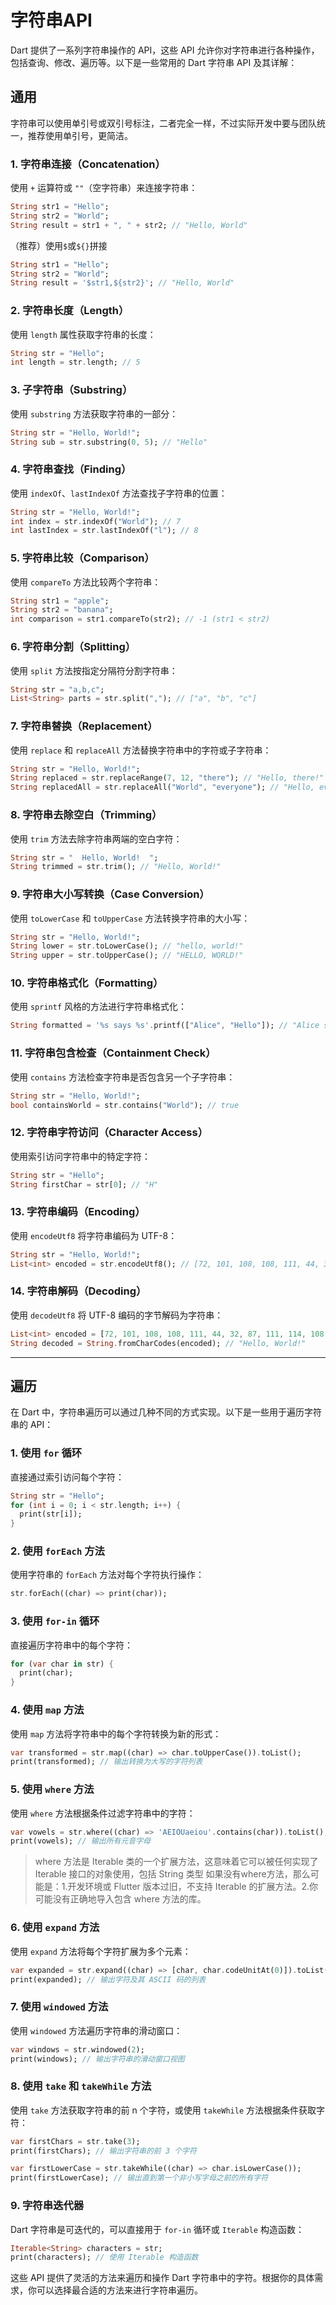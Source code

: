 # 字符串API

Dart 提供了一系列字符串操作的 API，这些 API 允许你对字符串进行各种操作，包括查询、修改、遍历等。以下是一些常用的 Dart 字符串 API 及其详解：

## 通用

字符串可以使用单引号或双引号标注，二者完全一样，不过实际开发中要与团队统一，推荐使用单引号，更简洁。

### 1. 字符串连接（Concatenation）

使用 `+` 运算符或 `""`（空字符串）来连接字符串：

```dart
String str1 = "Hello";
String str2 = "World";
String result = str1 + ", " + str2; // "Hello, World"
```

（推荐）使用`$`或`${}`拼接

```dart
String str1 = "Hello";
String str2 = "World";
String result = '$str1,${str2}'; // "Hello, World"
```

### 2. 字符串长度（Length）

使用 `length` 属性获取字符串的长度：

```dart
String str = "Hello";
int length = str.length; // 5
```

### 3. 子字符串（Substring）

使用 `substring` 方法获取字符串的一部分：

```dart
String str = "Hello, World!";
String sub = str.substring(0, 5); // "Hello"
```

### 4. 字符串查找（Finding）

使用 `indexOf`、`lastIndexOf` 方法查找子字符串的位置：

```dart
String str = "Hello, World!";
int index = str.indexOf("World"); // 7
int lastIndex = str.lastIndexOf("l"); // 8
```

### 5. 字符串比较（Comparison）

使用 `compareTo` 方法比较两个字符串：

```dart
String str1 = "apple";
String str2 = "banana";
int comparison = str1.compareTo(str2); // -1 (str1 < str2)
```

### 6. 字符串分割（Splitting）

使用 `split` 方法按指定分隔符分割字符串：

```dart
String str = "a,b,c";
List<String> parts = str.split(","); // ["a", "b", "c"]
```

### 7. 字符串替换（Replacement）

使用 `replace` 和 `replaceAll` 方法替换字符串中的字符或子字符串：

```dart
String str = "Hello, World!";
String replaced = str.replaceRange(7, 12, "there"); // "Hello, there!"
String replacedAll = str.replaceAll("World", "everyone"); // "Hello, everyone!"
```

### 8. 字符串去除空白（Trimming）

使用 `trim` 方法去除字符串两端的空白字符：

```dart
String str = "  Hello, World!  ";
String trimmed = str.trim(); // "Hello, World!"
```

### 9. 字符串大小写转换（Case Conversion）

使用 `toLowerCase` 和 `toUpperCase` 方法转换字符串的大小写：

```dart
String str = "Hello, World!";
String lower = str.toLowerCase(); // "hello, world!"
String upper = str.toUpperCase(); // "HELLO, WORLD!"
```

### 10. 字符串格式化（Formatting）

使用 `sprintf` 风格的方法进行字符串格式化：

```dart
String formatted = '%s says %s'.printf(["Alice", "Hello"]); // "Alice says Hello"
```

### 11. 字符串包含检查（Containment Check）

使用 `contains` 方法检查字符串是否包含另一个子字符串：

```dart
String str = "Hello, World!";
bool containsWorld = str.contains("World"); // true
```

### 12. 字符串字符访问（Character Access）

使用索引访问字符串中的特定字符：

```dart
String str = "Hello";
String firstChar = str[0]; // "H"
```

### 13. 字符串编码（Encoding）

使用 `encodeUtf8` 将字符串编码为 UTF-8：

```dart
String str = "Hello, World!";
List<int> encoded = str.encodeUtf8(); // [72, 101, 108, 108, 111, 44, 32, 87, 111, 114, 108, 100, 33]
```

### 14. 字符串解码（Decoding）

使用 `decodeUtf8` 将 UTF-8 编码的字节解码为字符串：

```dart
List<int> encoded = [72, 101, 108, 108, 111, 44, 32, 87, 111, 114, 108, 100, 33];
String decoded = String.fromCharCodes(encoded); // "Hello, World!"
```

---

## 遍历

在 Dart 中，字符串遍历可以通过几种不同的方式实现。以下是一些用于遍历字符串的 API：

### 1. 使用 `for` 循环

直接通过索引访问每个字符：

```dart
String str = "Hello";
for (int i = 0; i < str.length; i++) {
  print(str[i]);
}
```

### 2. 使用 `forEach` 方法

使用字符串的 `forEach` 方法对每个字符执行操作：

```dart
str.forEach((char) => print(char));
```

### 3. 使用 `for-in` 循环

直接遍历字符串中的每个字符：

```dart
for (var char in str) {
  print(char);
}
```

### 4. 使用 `map` 方法

使用 `map` 方法将字符串中的每个字符转换为新的形式：

```dart
var transformed = str.map((char) => char.toUpperCase()).toList();
print(transformed); // 输出转换为大写的字符列表
```

### 5. 使用 `where` 方法

使用 `where` 方法根据条件过滤字符串中的字符：

```dart
var vowels = str.where((char) => 'AEIOUaeiou'.contains(char)).toList();
print(vowels); // 输出所有元音字母
```

>where 方法是 Iterable 类的一个扩展方法，这意味着它可以被任何实现了 Iterable 接口的对象使用，包括 String 类型
>如果没有where方法，那么可能是：1.开发环境或 Flutter 版本过旧，不支持 Iterable 的扩展方法。2.你可能没有正确地导入包含 where 方法的库。

### 6. 使用 `expand` 方法

使用 `expand` 方法将每个字符扩展为多个元素：

```dart
var expanded = str.expand((char) => [char, char.codeUnitAt(0)]).toList();
print(expanded); // 输出字符及其 ASCII 码的列表
```

### 7. 使用 `windowed` 方法

使用 `windowed` 方法遍历字符串的滑动窗口：

```dart
var windows = str.windowed(2);
print(windows); // 输出字符串的滑动窗口视图
```

### 8. 使用 `take` 和 `takeWhile` 方法

使用 `take` 方法获取字符串的前 n 个字符，或使用 `takeWhile` 方法根据条件获取字符：

```dart
var firstChars = str.take(3);
print(firstChars); // 输出字符串的前 3 个字符

var firstLowerCase = str.takeWhile((char) => char.isLowerCase());
print(firstLowerCase); // 输出直到第一个非小写字母之前的所有字符
```

### 9. 字符串迭代器

Dart 字符串是可迭代的，可以直接用于 `for-in` 循环或 `Iterable` 构造函数：

```dart
Iterable<String> characters = str;
print(characters); // 使用 Iterable 构造函数
```

这些 API 提供了灵活的方法来遍历和操作 Dart 字符串中的字符。根据你的具体需求，你可以选择最合适的方法来进行字符串遍历。
